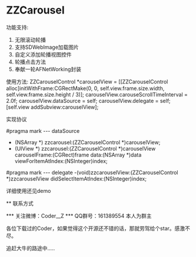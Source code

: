 # ZZCarousel

功能支持:
1. 无限滚动轮播 
2. 支持SDWebImage加载图片 
3. 自定义添加轮播视图控件
4. 轮播点击方法
5. 奉献一轮AFNetWorking封装

使用方法:
ZZCarouselControl *carouselView = [[ZZCarouselControl alloc]initWithFrame:CGRectMake(0, 0, self.view.frame.size.width, self.view.frame.size.height / 3)];
carouselView.carouseScrollTimeInterval = 2.0f;
carouselView.dataSource = self;
carouselView.delegate = self;
[self.view addSubview:carouselView];

实现协议

#pragma mark --- dataSource
- (NSArray *) zzcarousel:(ZZCarouselControl *)carouselView;
- (UIView *) zzcarousel:(ZZCarouselControl *)carouselView carouselFrame:(CGRect)frame data:(NSArray *)data viewForItemAtIndex:(NSInteger)index;

#pragma mark --- delegate
-(void)zzcarouselView:(ZZCarouselControl *)zzcarouselView didSelectItemAtIndex:(NSInteger)index;

详细使用还见demo

** 联系方式

*** 关注微博：Coder__Z *** QQ群号：161389554 本人为群主

各位下载过的Coder，如果觉得这个开源还不错的话，那就劳驾给个star。感激不尽。

追赶大牛的路途中…..